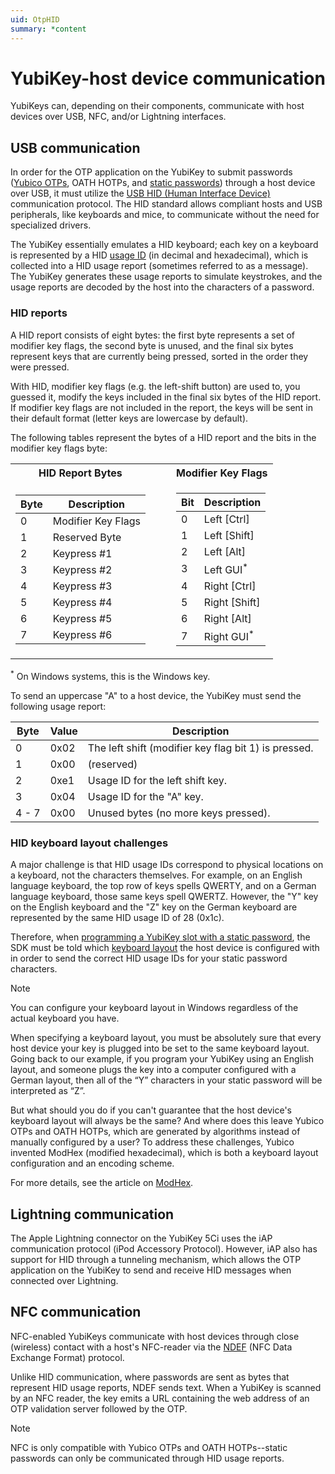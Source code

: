 ```yaml
---
uid: OtpHID
summary: *content
---
```


<!-- Copyright 2021 Yubico AB

Licensed under the Apache License, Version 2.0 (the "License");
you may not use this file except in compliance with the License.
You may obtain a copy of the License at

    http://www.apache.org/licenses/LICENSE-2.0

Unless required by applicable law or agreed to in writing, software
distributed under the License is distributed on an "AS IS" BASIS,
WITHOUT WARRANTIES OR CONDITIONS OF ANY KIND, either express or implied.
See the License for the specific language governing permissions and
limitations under the License. -->

# YubiKey-host device communication

YubiKeys can, depending on their components, communicate with host devices over USB, NFC, and/or Lightning interfaces.

## USB communication

In order for the OTP application on the YubiKey to submit passwords ([Yubico OTPs](xref:OtpYubicoOtp), OATH HOTPs, and [static passwords](xref:OtpStaticPassword)) through a host device over USB, it must utilize the [USB HID (Human Interface Device)](https://www.usb.org/hid) communication protocol. The HID standard allows compliant hosts and USB peripherals, like keyboards and mice, to communicate without the need for specialized drivers.

The YubiKey essentially emulates a HID keyboard; each key on a keyboard is represented by a HID [usage ID](https://www.usb.org/sites/default/files/documents/hut1_12v2.pdf#page=53) (in decimal and hexadecimal), which is collected into a HID usage report (sometimes referred to as a message). The YubiKey generates these usage reports to simulate keystrokes, and the usage reports are decoded by the host into the characters of a password.  

### HID reports

A HID report consists of eight bytes: the first byte represents a set of modifier key flags, the second byte is unused, and the final six bytes represent keys that are currently being pressed, sorted in the order they were pressed.

With HID, modifier key flags (e.g. the left-shift button) are used to, you guessed it, modify the keys included in the final six bytes of the HID report. If modifier key flags are not included in the report, the keys will be sent in their default format (letter keys are lowercase by default).

The following tables represent the bytes of a HID report and the bits in the modifier key flags byte:

<table>
<tr><th>HID Report Bytes</th><th></th><th>Modifier Key Flags</th></tr>
<tr><td>

| Byte | Description |
| --- | --- |
| 0 | Modifier Key Flags |
| 1 | Reserved Byte |
| 2 | Keypress #1 |
| 3 | Keypress #2 |
| 4 | Keypress #3 |
| 5 | Keypress #4 |
| 6 | Keypress #5 |
| 7 | Keypress #6 |
</td><td>&nbsp;&nbsp;&nbsp;&nbsp;</td><td>

| Bit | Description |
| --- | --- |
| 0 | Left [Ctrl] |
| 1 | Left [Shift] |
| 2 | Left [Alt] |
| 3 | Left GUI<sup>*</sup> |
| 4 | Right [Ctrl] |
| 5 | Right [Shift] |
| 6 | Right [Alt] |
| 7 | Right GUI<sup>*</sup> |
</table>

<sup>*</sup> On Windows systems, this is the Windows key.

To send an uppercase "A" to a host device, the YubiKey must send the following usage report:

| Byte | Value | Description |
| --- | --- | --- |
| 0 | 0x02 | The left shift (modifier key flag bit 1) is pressed. |
| 1 | 0x00 | (reserved) |
| 2 | 0xe1 | Usage ID for the left shift key. |
| 3 | 0x04 | Usage ID for the "A" key. |
| 4 - 7 | 0x00 | Unused bytes (no more keys pressed). |

### HID keyboard layout challenges

A major challenge is that HID usage IDs correspond to physical locations on a keyboard, not the characters themselves. For example, on an English language keyboard, the top row of keys spells QWERTY, and on a German language keyboard, those same keys spell QWERTZ. However, the "Y" key on the English keyboard and the "Z" key on the German keyboard are represented by the same HID usage ID of 28 (0x1c).

Therefore, when [programming a YubiKey slot with a static password](xref:OtpProgramStaticPassword), the SDK must be told which [keyboard layout](xref:Yubico.Core.Devices.Hid.KeyboardLayout) the host device is configured with in order to send the correct HID usage IDs for your static password characters.

> [!NOTE]
> You can configure your keyboard layout in Windows regardless of the actual keyboard you have.

When specifying a keyboard layout, you must be absolutely sure that every host device your key is plugged into be set to the same keyboard layout. Going back to our example, if you program your YubiKey using an English layout, and someone plugs the key into a computer configured with a German layout, then all of the “Y” characters in your static password will be interpreted as “Z”.

But what should you do if you can't guarantee that the host device's keyboard layout will always be the same? And where does this leave Yubico OTPs and OATH HOTPs, which are generated by algorithms instead of manually configured by a user? To address these challenges, Yubico invented ModHex (modified hexadecimal), which is both a keyboard layout configuration and an encoding scheme.

For more details, see the article on [ModHex](xref:OtpModhex).

## Lightning communication

The Apple Lightning connector on the YubiKey 5Ci uses the iAP communication protocol (iPod Accessory Protocol). However, iAP also has support for HID through a tunneling mechanism, which allows the OTP application on the YubiKey to send and receive HID messages when connected over Lightning.

## NFC communication

NFC-enabled YubiKeys communicate with host devices through close (wireless) contact with a host's NFC-reader via the [NDEF](xref:OtpNdef) (NFC Data Exchange Format) protocol.

Unlike HID communication, where passwords are sent as bytes that represent HID usage reports, NDEF sends text. When a YubiKey is scanned by an NFC reader, the key emits a URL containing the web address of an OTP validation server followed by the OTP.

> [!NOTE]
> NFC is only compatible with Yubico OTPs and OATH HOTPs--static passwords can only be communicated through HID usage reports.
